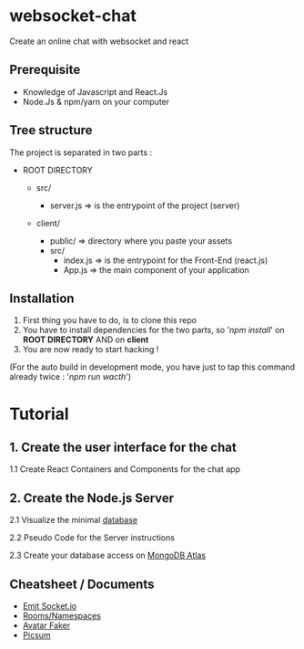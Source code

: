 # websocket-chat
Create an online chat with websocket and react

## Prerequisite
* Knowledge of Javascript and React.Js
* Node.Js & npm/yarn on your computer

## Tree structure
The project is separated in two parts :
- ROOT DIRECTORY
  - src/
    - server.js => is the entrypoint of the project (server)
    
  - client/
    - public/ => directory where you paste your assets
    - src/
      - index.js => is the entrypoint for the Front-End (react.js)
      - App.js => the main component of your application
 
## Installation
1. First thing you have to do, is to clone this repo
2. You have to install dependencies for the two parts, 
so '*npm install*' on **ROOT DIRECTORY** AND on **client**
3. You are now ready to start hacking !

(For the auto build in development mode, you have just to tap this command already twice : '*npm run wacth*')

# Tutorial
## 1. Create the user interface for the chat
  1.1 Create React Containers and Components for the chat app

## 2. Create the Node.js Server
  2.1 Visualize the minimal [database](/docs/images/Websocket-Database.png)
  
  2.2 Pseudo Code for the Server instructions
  
  2.3 Create your database access on [MongoDB Atlas](https://www.mongodb.com/cloud/atlas)
  



## Cheatsheet / Documents
* [Emit Socket.io](https://socket.io/docs/emit-cheatsheet/)
* [Rooms/Namespaces](https://socket.io/docs/rooms-and-namespaces/)
* [Avatar Faker](https://pravatar.cc/)
* [Picsum](https://picsum.photos/)
